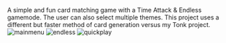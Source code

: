 A simple and fun card matching game with a Time Attack & Endless gamemode. The user can also select multiple themes. This project uses a different but faster method of card generation versus my Tonk project.
![mainmenu](https://github.com/Camperspro/Match-It-/assets/61707333/72a8cf75-b167-4ff3-8979-26549d119c25)
![endless](https://github.com/Camperspro/Match-It-/assets/61707333/974eafe7-c123-471b-8ae6-a772c1fda9cd)
![quickplay](https://github.com/Camperspro/Match-It-/assets/61707333/fd1476f6-1392-400b-90c8-d90ede26418f)
